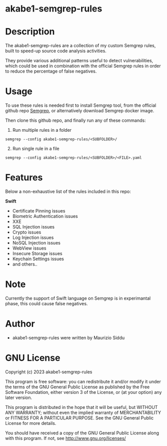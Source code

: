 akabe1-semgrep-rules
============================

# Description 
The akabe1-semgrep-rules are a collection of my custom Semgrep rules, built to speed-up source code analysis activities.

They provide various additional patterns useful to detect vulnerabilities, which could be used in combination with the official Semgrep rules in order to reduce the percentage of false negatives.


# Usage
To use these rules is needed first to install Semgrep tool, from the official github repo [Semgrep](https://github.com/returntocorp/semgrep), or alternatively download Semgrep docker image.

Then clone this github repo, and finally run any of these commands:

1. Run multiple rules in a folder
```
semgrep --config akabe1-semgrep-rules/<SUBFOLDER>/
```
2. Run single rule in a file
```
semgrep --config akabe1-semgrep-rules/<SUBFOLDER>/<FILE>.yaml
```


# Features
Below a non-exhaustive list of the rules included in this repo:

**Swift**

* Certificate Pinning issues
* Biometric Authentication issues
* XXE
* SQL Injection issues
* Crypto issues
* Log Injection issues
* NoSQL Injection issues
* WebView issues
* Insecure Storage issues
* Keychain Settings issues
* and others..

# Note
Currently the support of Swift language on Semgrep is in experimantal phase, this could cause false negatives.


# Author
- akabe1-semgrep-rules were written by Maurizio Siddu


# GNU License
Copyright (c) 2023 akabe1-semgrep-rules

This program is free software: you can redistribute it and/or modify
it under the terms of the GNU General Public License as published by
the Free Software Foundation, either version 3 of the License, or
(at your option) any later version.

This program is distributed in the hope that it will be useful,
but WITHOUT ANY WARRANTY; without even the implied warranty of
MERCHANTABILITY or FITNESS FOR A PARTICULAR PURPOSE. See the
GNU General Public License for more details.

You should have received a copy of the GNU General Public License
along with this program.  If not, see <http://www.gnu.org/licenses/>

